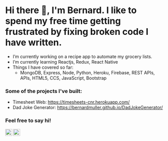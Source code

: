 # Hi there 👋, I'm Bernard. I like to spend my free time getting frustrated by fixing broken code I have written.

- I’m currently working on a recipe app to automate my grocery lists.
- I’m currently learning Reactjs, Redux, React Native
- Things I have covered so far:
  - MongoDB, Express, Node, Python, Heroku, Firebase, REST APIs, APIs, HTML5, CCS, JavaScript, Bootstrap

### Some of the projects I've built:
- Timesheet Web: https://timesheets-cnr.herokuapp.com/
- Dad Joke Generator: https://bernardmuller.github.io/DadJokeGenerator/

### Feel free to say hi!
[<img align="left" alt="bernarmuller | LinkedIn" width="22px" src="https://cdn.jsdelivr.net/npm/simple-icons@v3/icons/linkedin.svg" />][linkedin]
[<img align="left" alt="bernardmuller | Instagram" width="22px" src="https://cdn.jsdelivr.net/npm/simple-icons@v3/icons/instagram.svg" />][instagram]


<!--
**bernardmuller/bernardmuller** is a ✨ _special_ ✨ repository because its `README.md` (this file) appears on your GitHub profile.

Here are some ideas to get you started:

- 🔭 I’m currently working on Timesheet Web & Recipe App
- 🌱 I’m currently learning Reactjs
- 👯 I’m looking to collaborate on ...
- 🤔 I’m looking for help with ...
- 💬 Ask me about ...
- 📫 How to reach me: ...
- 😄 Pronouns: ...
- ⚡ Fun fact: ...
-->



[instagram]: https://www.instagram.com/bernard_muller
[linkedin]: https://www.linkedin.com/in/bernard-muller-a9a53a174/
